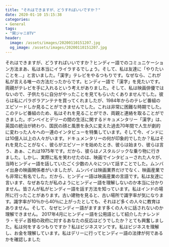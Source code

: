 ```yaml
---
title: "それはできますが、どうすればいいですか？"
date: 2020-01-10 15:15:38
categories:
- General
tags:
- "関ジャニ8TV"
header:
  image: /assets/images/20200110151207.jpg
  og_image: /assets/images/20200110151207.jpg
---
```


それはできますが、どうすればいいですか？ヒンディー語でのコミュニケーション方法まあ、私は本当にイライラするでしょう。そして、私は友達に「やりたいことを...」と言いました。「漢字」テレビをやるつもりです。なぜなら、これが私が言える唯一の方法だったからです。ヒンディー語で「漢字」を見たいです。両親がテレビを手に入れるという考えがありました。そして、私は映画俳優ではないので、子供たちに自分がやったことを見てもらいたくありませんでした。彼らは私にパラボラアンテナを買ってくれましたが、1984年からのテレビ番組のエピソードしか見ることができませんでした。これは非常に困難な時期でした。このテレビ番組のため、私はそれを見ることができ、両親と連絡を取ることができました。ボンベイとデリーの間の生活に関するドキュメンタリー「漢字」は、英国の統治が終わり、国民の顔と風景を永久に変えた過去70年間で人生が劇的に変わった人々への一連のインタビューを特集しています。そして今、インドには10億人以上の人々がいます。ドキュメンタリーの何が印象的でしたか？私はそれを見たことがなく、彼らがエピソードを始めたとき、彼らは始まり、彼らは言う、あぁ、これは1975年です。だから、彼らはノスタルジックな乗り物に行きました。しかし、実際に私を笑わせたのは、映画でインタビューされた人々が、当時ヒンディー語を話していたごく少数の人々について話すことでした。ムンバイ出身の映画関係者がいましたが、ムンバイは映画業界だけでなく、映画産業でも非常に有名でした。だから、ヒンディー語は映画産業の言語です。私は友達に言います、なぜあなたが私のようにヒンディー語を理解しないのか本当に分かりません。皆さんが私がヒンディー語を話す方法を知っています。私はインドの場所に行ったことがあります。古い建物を見ると、古い場所で識字率が気になります。識字率が10％から40％に上がったとしても、それほど多くの人々に教育はありません。そして、なぜヒンディー語がますます多くの人々に話されないのか理解できません。 2017年4月にヒンディー語を公用語として紹介したナレンドラ・モディ首相の政府に対するあなたの反応はどうでしたか？とても興奮しました。私は何をするつもりですか？私はビジネスマンです。私はビジネスを理解し、お金を理解しています。私はデリーに行ってヒンディー語の法律が何であるかを確認しました
